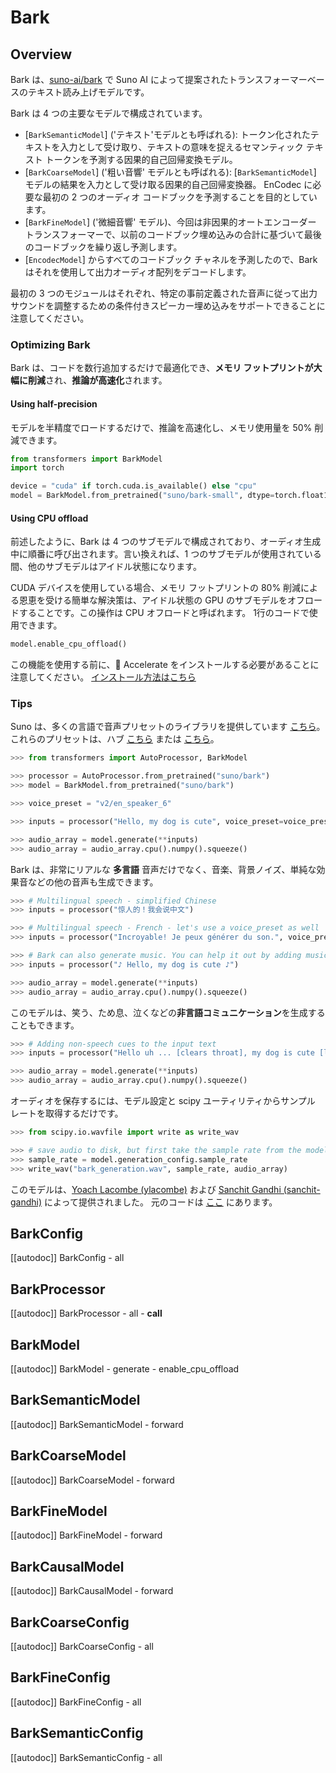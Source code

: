 <!--Copyright 2023 The HuggingFace Team. All rights reserved.

Licensed under the Apache License, Version 2.0 (the "License"); you may not use this file except in compliance with
the License. You may obtain a copy of the License at

http://www.apache.org/licenses/LICENSE-2.0

Unless required by applicable law or agreed to in writing, software distributed under the License is distributed on
an "AS IS" BASIS, WITHOUT WARRANTIES OR CONDITIONS OF ANY KIND, either express or implied. See the License for the
specific language governing permissions and limitations under the License.
-->

# Bark

## Overview

Bark は、[suno-ai/bark](https://github.com/suno-ai/bark) で Suno AI によって提案されたトランスフォーマーベースのテキスト読み上げモデルです。


Bark は 4 つの主要なモデルで構成されています。

- [`BarkSemanticModel`] ('テキスト'モデルとも呼ばれる): トークン化されたテキストを入力として受け取り、テキストの意味を捉えるセマンティック テキスト トークンを予測する因果的自己回帰変換モデル。
- [`BarkCoarseModel`] ('粗い音響' モデルとも呼ばれる): [`BarkSemanticModel`] モデルの結果を入力として受け取る因果的自己回帰変換器。 EnCodec に必要な最初の 2 つのオーディオ コードブックを予測することを目的としています。
- [`BarkFineModel`] ('微細音響' モデル)、今回は非因果的オートエンコーダー トランスフォーマーで、以前のコードブック埋め込みの合計に基づいて最後のコードブックを繰り返し予測します。
- [`EncodecModel`] からすべてのコードブック チャネルを予測したので、Bark はそれを使用して出力オーディオ配列をデコードします。

最初の 3 つのモジュールはそれぞれ、特定の事前定義された音声に従って出力サウンドを調整するための条件付きスピーカー埋め込みをサポートできることに注意してください。

### Optimizing Bark

Bark は、コードを数行追加するだけで最適化でき、**メモリ フットプリントが大幅に削減**され、**推論が高速化**されます。

#### Using half-precision

モデルを半精度でロードするだけで、推論を高速化し、メモリ使用量を 50% 削減できます。

```python
from transformers import BarkModel
import torch

device = "cuda" if torch.cuda.is_available() else "cpu"
model = BarkModel.from_pretrained("suno/bark-small", dtype=torch.float16).to(device)
```

#### Using CPU offload

前述したように、Bark は 4 つのサブモデルで構成されており、オーディオ生成中に順番に呼び出されます。言い換えれば、1 つのサブモデルが使用されている間、他のサブモデルはアイドル状態になります。

CUDA デバイスを使用している場合、メモリ フットプリントの 80% 削減による恩恵を受ける簡単な解決策は、アイドル状態の GPU のサブモデルをオフロードすることです。この操作は CPU オフロードと呼ばれます。 1行のコードで使用できます。

```python
model.enable_cpu_offload()
```

この機能を使用する前に、🤗 Accelerate をインストールする必要があることに注意してください。 [インストール方法はこちら](https://huggingface.co/docs/accelerate/basic_tutorials/install)


### Tips

Suno は、多くの言語で音声プリセットのライブラリを提供しています [こちら](https://suno-ai.notion.site/8b8e8749ed514b0cbf3f699013548683?v=bc67cff786b04b50b3ceb756fd05f68c)。
これらのプリセットは、ハブ [こちら](https://huggingface.co/suno/bark-small/tree/main/speaker_embeddings) または [こちら](https://huggingface.co/suno/bark/tree/main/speaker_embeddings)。

```python
>>> from transformers import AutoProcessor, BarkModel

>>> processor = AutoProcessor.from_pretrained("suno/bark")
>>> model = BarkModel.from_pretrained("suno/bark")

>>> voice_preset = "v2/en_speaker_6"

>>> inputs = processor("Hello, my dog is cute", voice_preset=voice_preset)

>>> audio_array = model.generate(**inputs)
>>> audio_array = audio_array.cpu().numpy().squeeze()
```

Bark は、非常にリアルな **多言語** 音声だけでなく、音楽、背景ノイズ、単純な効果音などの他の音声も生成できます。

```python
>>> # Multilingual speech - simplified Chinese
>>> inputs = processor("惊人的！我会说中文")

>>> # Multilingual speech - French - let's use a voice_preset as well
>>> inputs = processor("Incroyable! Je peux générer du son.", voice_preset="fr_speaker_5")

>>> # Bark can also generate music. You can help it out by adding music notes around your lyrics.
>>> inputs = processor("♪ Hello, my dog is cute ♪")

>>> audio_array = model.generate(**inputs)
>>> audio_array = audio_array.cpu().numpy().squeeze()
```

このモデルは、笑う、ため息、泣くなどの**非言語コミュニケーション**を生成することもできます。


```python
>>> # Adding non-speech cues to the input text
>>> inputs = processor("Hello uh ... [clears throat], my dog is cute [laughter]")

>>> audio_array = model.generate(**inputs)
>>> audio_array = audio_array.cpu().numpy().squeeze()
```

オーディオを保存するには、モデル設定と scipy ユーティリティからサンプル レートを取得するだけです。

```python
>>> from scipy.io.wavfile import write as write_wav

>>> # save audio to disk, but first take the sample rate from the model config
>>> sample_rate = model.generation_config.sample_rate
>>> write_wav("bark_generation.wav", sample_rate, audio_array)
```

このモデルは、[Yoach Lacombe (ylacombe)](https://huggingface.co/ylacombe) および [Sanchit Gandhi (sanchit-gandhi)](https://github.com/sanchit-gandhi) によって提供されました。
元のコードは [ここ](https://github.com/suno-ai/bark) にあります。

## BarkConfig

[[autodoc]] BarkConfig
    - all

## BarkProcessor

[[autodoc]] BarkProcessor
    - all
    - __call__

## BarkModel

[[autodoc]] BarkModel
    - generate
    - enable_cpu_offload

## BarkSemanticModel

[[autodoc]] BarkSemanticModel
    - forward

## BarkCoarseModel

[[autodoc]] BarkCoarseModel
    - forward

## BarkFineModel

[[autodoc]] BarkFineModel
    - forward

## BarkCausalModel

[[autodoc]] BarkCausalModel
    - forward

## BarkCoarseConfig

[[autodoc]] BarkCoarseConfig
    - all

## BarkFineConfig

[[autodoc]] BarkFineConfig
    - all

## BarkSemanticConfig

[[autodoc]] BarkSemanticConfig
    - all
